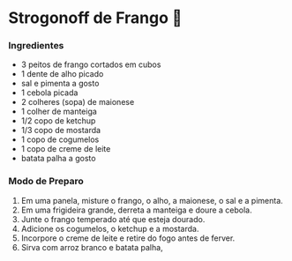 # Strogonoff de Frango :chicken:

### Ingredientes

- 3 peitos de frango cortados em cubos
- 1 dente de alho picado
- sal e pimenta a gosto
- 1 cebola picada
- 2 colheres (sopa) de maionese
- 1 colher de manteiga
- 1/2 copo de ketchup
- 1/3 copo de mostarda
- 1 copo de cogumelos
- 1 copo de creme de leite
- batata palha a gosto

### Modo de Preparo

1.  Em uma panela, misture o frango, o alho, a maionese, o sal e a pimenta.
2.  Em uma frigideira grande, derreta a manteiga e doure a cebola.
3.  Junte o frango temperado até que esteja dourado.
4.  Adicione os cogumelos, o ketchup e a mostarda.
5.  Incorpore o creme de leite e retire do fogo antes de ferver.
6.  Sirva com arroz branco e batata palha,
